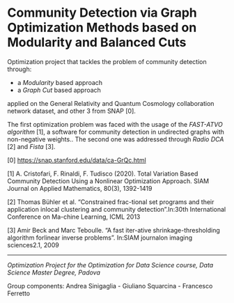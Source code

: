 # Community Detection via Graph Optimization Methods based on Modularity and Balanced Cuts

Optimization project that tackles the problem of community detection through: 

- a *Modularity* based approach 
- a *Graph Cut* based approach 

applied on the General Relativity and Quantum Cosmology collaboration network dataset, and other 3 from SNAP [0].

The first optimization problem was faced with the usage of the *FAST-ATVO algorithm* [1], a software for community detection in undirected graphs
with non-negative weights.. The second one was addressed through *Radio DCA* [2] and *Fista* [3]. 


[0] https://snap.stanford.edu/data/ca-GrQc.html


[1]  A. Cristofari, F. Rinaldi, F. Tudisco (2020). Total Variation Based Community Detection Using a Nonlinear Optimization Approach. SIAM Journal on Applied Mathematics, 80(3), 1392-1419


[2]  Thomas Bühler et al. “Constrained frac-tional set programs and their application inlocal clustering and community detection”.In:30th International Conference on Ma-chine Learning, ICML 2013


[3] Amir Beck and Marc Teboulle. “A fast iter-ative shrinkage-thresholding algorithm forlinear inverse problems”. In:SIAM journalon imaging sciences2.1, 2009

--- 

*Optimization Project for the Optimization for Data Science course, Data Science Master Degree, Padova*

Group components: Andrea Sinigaglia - Giuliano Squarcina - Francesco Ferretto
